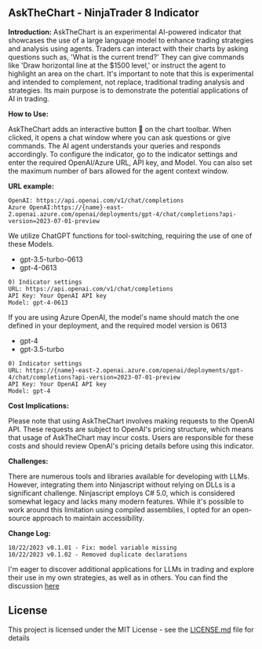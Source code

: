 ## AskTheChart - NinjaTrader 8 Indicator
**Introduction:**
AskTheChart is an experimental AI-powered indicator that showcases the use of a large language model to enhance trading strategies and analysis using agents. Traders can interact with their charts by asking questions such as, 'What is the current trend?' They can give commands like 'Draw horizontal line at the $1500 level,' or instruct the agent to highlight an area on the chart. It's important to note that this is experimental and intended to complement, not replace, traditional trading analysis and strategies. Its main purpose is to demonstrate the potential applications of AI in trading.

**How to Use:**

AskTheChart adds an interactive button 🤖 on the chart toolbar. When clicked, it opens a chat window where you can ask questions or give commands. The AI agent understands your queries and responds accordingly. To configure the indicator, go to the indicator settings and enter the required OpenAI/Azure URL, API key, and Model. You can also set the maximum number of bars allowed for the agent context window.

**URL example:**

```plaintext
OpenAI: https://api.openai.com/v1/chat/completions
Azure OpenAI:https://{name}-east-2.openai.azure.com/openai/deployments/gpt-4/chat/completions?api-version=2023-07-01-preview
```

We utilize ChatGPT functions for tool-switching, requiring the use of one of these Models.
- gpt-3.5-turbo-0613
- gpt-4-0613

```plaintext
0) Indicator settings
URL: https://api.openai.com/v1/chat/completions
API Key: Your OpenAI API key
Model: gpt-4-0613
```

If you are using Azure OpenAI, the model's name should match the one defined in your deployment, and the required model version is 0613
- gpt-4
- gpt-3.5-turbo

```plaintext
0) Indicator settings
URL: https://{name}-east-2.openai.azure.com/openai/deployments/gpt-4/chat/completions?api-version=2023-07-01-preview
API Key: Your OpenAI API key
Model: gpt-4
```

**Cost Implications:**

Please note that using AskTheChart involves making requests to the OpenAI API. These requests are subject to OpenAI's pricing structure, which means that usage of AskTheChart may incur costs. Users are responsible for these costs and should review OpenAI's pricing details before using this indicator.

**Challenges:**

There are numerous tools and libraries available for developing with LLMs. However, integrating them into Ninjascript without relying on DLLs is a significant challenge. Ninjascript employs C# 5.0, which is considered somewhat legacy and lacks many modern features. While it's possible to work around this limitation using compiled assemblies, I opted for an open-source approach to maintain accessibility.

**Change Log:**

```plaintext\n// NT8 AskTheChart by pixel @ nexusfi.com, Version 0.1.0, released 10/19/2023 NT8 8.1.1.7 64-bit
10/22/2023 v0.1.01 - Fix: model variable missing
10/22/2023 v0.1.02 - Removed duplicate declarations
```

I'm eager to discover additional applications for LLMs in trading and explore their use in my own strategies, as well as in others. You can find the discussion [here](https://nexusfi.com/elite-quantitative-genai-llm/60245-askthechart-indicator.html#post)

## License

This project is licensed under the MIT License - see the [LICENSE.md](LICENSE.md) file for details
